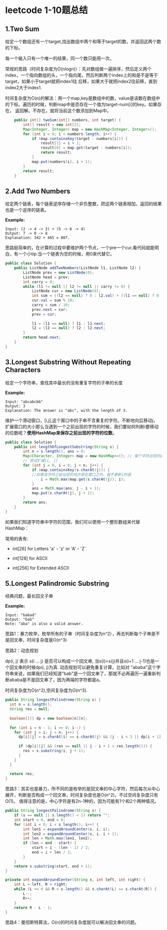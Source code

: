 # leetcode 1-10题总结

## 1.Two Sum
给定一个数组还有一个target,找出数组中两个和等于target的数，并返回这两个数的下标。

每一个输入只有一个唯一的结果，同一个数只能用一次。

常规的思路（时间复杂度为O(nlogn)）：先对数组做一遍排序，然后定义两个index，一个指向数组的头，一个指向尾，然后判断两个index上的和是不是等于target，如果小于target就把index1往
后移，如果大于就把index2往前移，直到index2大于index1.

时间复杂度为O(n)的解法：用一个map,key是数组中的数，value是该数在数组中的下标。遍历的时候，判断map中是否存在一个值为target-num[i]的key。如果存在，
返回解。不存在，就将当前这个数添加到Map中。

```java
    public int[] twoSum(int[] numbers, int target) {
        int[] result = new int[2];
        Map<Integer, Integer> map = new HashMap<Integer, Integer>();
        for (int i = 0; i < numbers.length; i++) {
            if (map.containsKey(target - numbers[i])) {
                result[1] = i + 1;
                result[0] = map.get(target - numbers[i]);
                return result;
            }
            map.put(numbers[i], i + 1);
        }
        return result;
    }
 ```

## 2.Add Two Numbers

给定两个链表，每个链表逆序存储一个非负整数，把这两个链表相加，返回的结果也是一个逆序的链表。

**Example:**

    Input: (2 -> 4 -> 3) + (5 -> 6 -> 4)
    Output: 7 -> 0 -> 8
    Explanation: 342 + 465 = 807.

思路挺简单的，在计算的过程中要维护两个节点，一个pre一个cur,看代码就能明白，有一个小tip:当一个链表为空的时候，用0来代替它。

```java
public class Solution {
    public ListNode addTwoNumbers(ListNode l1, ListNode l2) {
        ListNode prev = new ListNode(0);
        ListNode head = prev;
        int carry = 0;
        while (l1 != null || l2 != null || carry != 0) {
            ListNode cur = new ListNode(0);
            int sum = ((l2 == null) ? 0 : l2.val) + ((l1 == null) ? 0 : l1.val) + carry;
            cur.val = sum % 10;
            carry = sum / 10;
            prev.next = cur;
            prev = cur;
            
            l1 = (l1 == null) ? l1 : l1.next;
            l2 = (l2 == null) ? l2 : l2.next;
        }
        return head.next;
    }
}
```

## 3.Longest Substring Without Repeating Characters

给定一个字符串，查找其中最长的没有重复字符的子串的长度

**Example:**

    Input: "abcabcbb"
    Output: 3 
    Explanation: The answer is "abc", with the length of 3. 

维护一个滑动窗口，[i,j],这个窗口中的子串不含重复的字符。不断地向后移动j，扩展窗口的大小那么当遇到一个之前出现的字符的时候，我们要如何判断i要移动的位数呢？**使用HashMap来保存之前出现的字符的位数**。

```java
public class Solution {
    public int lengthOfLongestSubstring(String s) {
        int n = s.length(), ans = 0;
        Map<Character, Integer> map = new HashMap<>(); // 每个字符出现的最新的下标
        // 尝试扩展[i, j]
        for (int j = 0, i = 0; j < n; j++) {
            if (map.containsKey(s.charAt(j))) {
            //如果该字符之前出现的地方是在窗口之外，就不更新i的值
                i = Math.max(map.get(s.charAt(j)), i);
            }
            ans = Math.max(ans, j - i + 1);
            map.put(s.charAt(j), j + 1);
        }
        return ans;
    }
}
```

如果我们知道字符串中字符的范围，我们可以使用一个整形数组来代替HashMap：

常用的表有:

+ int[26] for Letters 'a' - 'z' or 'A' - 'Z'

+ int[128] for ASCII

+ int[256] for Extended ASCII

 


## 5.Longest Palindromic Substring

经典问题，最长回文子串

**Example:**

    Input: "babad"
    Output: "bab"
    Note: "aba" is also a valid answer.
    
思路1：暴力枚举，枚举所有的子串（时间复杂度为n^2），再去判断每个子串是不是回文串，时间复杂度是O(n^3)

思路2：动态规划

dp(i, j) 表示 s(i ... j) 是否可以构成一个回文串, 当s(i)=s(j)并且s(i+1 ... j-1)也是一个回文串的时候dp(i, j)为真. 动态规划可以避免重复计算，比如对
"ababa"这个字符串来说，如果我们已经知道"bab"是一个回文串了，那就不必再遍历一遍重新判断ababa是不是回文串了，因为两端的字符都是a。

时间复杂度为O(n^2),空间复杂度为O(n^3).

```java
public String longestPalindrome(String s) {
  int n = s.length();
  String res = null;
    
  boolean[][] dp = new boolean[n][n];
    
  for (int i = n - 1; i >= 0; i--) {
    for (int j = i; j < n; j++) {
      dp[i][j] = s.charAt(i) == s.charAt(j) && (j - i < 3 || dp[i + 1][j - 1]);
            
      if (dp[i][j] && (res == null || j - i + 1 > res.length())) {
        res = s.substring(i, j + 1);
      }
    }
  }
    
  return res;
}
```

思路3：其实也是暴力，所不同的是枚举的是回文串的中心字符，然后每次从中心展开，判断是否构成一个回文串，时间复杂度也是O(n^2)，不过空间复杂度只有O(1)。
值得注意的是，中心字符是有2n-1种的，因为可能有1个和2个两种情况。

```java
public String longestPalindrome(String s) {
    if (s == null || s.length() < 1) return "";
    int start = 0, end = 0;
    for (int i = 0; i < s.length(); i++) {
        int len1 = expandAroundCenter(s, i, i);
        int len2 = expandAroundCenter(s, i, i + 1);
        int len = Math.max(len1, len2);
        if (len > end - start) {
            start = i - (len - 1) / 2;
            end = i + len / 2;
        }
    }
    return s.substring(start, end + 1);
}

private int expandAroundCenter(String s, int left, int right) {
    int L = left, R = right;
    while (L >= 0 && R < s.length() && s.charAt(L) == s.charAt(R)) {
        L--;
        R++;
    }
    return R - L - 1;
}
```

思路4：曼彻斯特算法，O(n)的时间复杂度就可以解决回文串的问题。
























